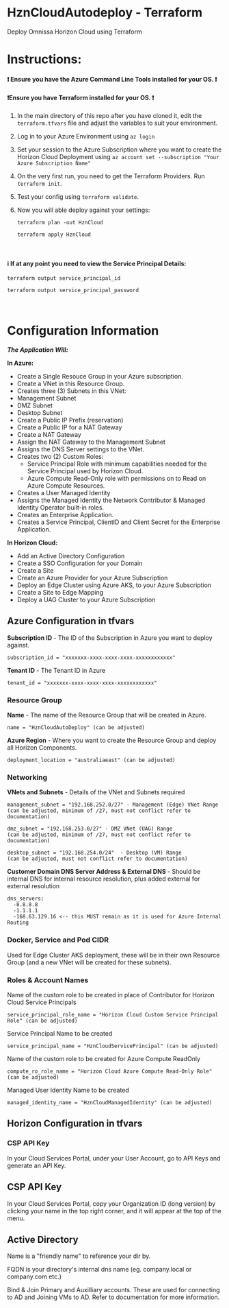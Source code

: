 # HznCloudAutodeploy - Terraform
Deploy Omnissa Horizon Cloud using Terraform

# Instructions:
    
#### ❗ Ensure you have the Azure Command Line Tools installed for your OS. ❗
    
#### ❗Ensure you have Terraform installed for your OS. ❗

1. In the main directory of this repo after you have cloned it, edit the `terraform.tfvars` file and adjust the variables to suit your environment.

2. Log in to your Azure Environment using `az login`

3. Set your session to the Azure Subscription where you want to create the Horizon Cloud Deployment using `az account set --subscription "Your Azure Subscription Name"`

4. On the very first run, you need to get the Terraform Providers. Run `terraform init`.

5. Test your config using `terraform validate`.

6. Now you will able deploy against your settings:

    `terraform plan -out HznCloud`

    `terraform apply HznCloud`
<br>

#### ℹ️ If at any point you need to view the Service Principal Details:

`terraform output service_principal_id`

`terraform output service_principal_password`

<br>

# Configuration Information

**_The Application Will:_**

**In Azure:**

- Create a Single Resouce Group in your Azure subscription.
- Create a VNet in this Resource Group.
- Creates three (3) Subnets in this VNet:
- Management Subnet
- DMZ Subnet
- Desktop Subnet
- Create a Public IP Prefix (reservation)
- Create a Public IP for a NAT Gateway
- Create a NAT Gateway
- Assign the NAT Gateway to the Management Subnet
- Assigns the DNS Server settings to the VNet.
- Creates two (2) Custom Roles:
  - Service Principal Role with minimum capabilities needed for the Service Principal used by Horizon Cloud.
  - Azure Compute Read-Only role with permissions on to Read on Azure Compute Resources.
- Creates a User Managed Identity
- Assigns the Managed Identity the Network Contributor & Managed Identity Operator built-in roles.
- Creates an Enterprise Application.
- Creates a Service Principal, ClientID and Client Secret for the Enterprise Application.

**In Horizon Cloud:**

- Add an Active Directory Configuration
- Create a SSO Configuration for your Domain
- Create a Site
- Create an Azure Provider for your Azure Subscription
- Deploy an Edge Cluster using Azure AKS, to your Azure Subscription
- Create a Site to Edge Mapping
- Deploy a UAG Cluster to your Azure Subscription


## Azure Configuration in tfvars

**Subscription ID** - The ID of the Subscription in Azure you want to deploy against.
```
subscription_id = "xxxxxxx-xxxx-xxxx-xxxx-xxxxxxxxxxxx"
```
**Tenant ID** - The Tenant ID in Azure
```
tenant_id = "xxxxxxx-xxxx-xxxx-xxxx-xxxxxxxxxxxx"
```

### Resource Group

**Name** - The name of the Resource Group that will be created in Azure.
```
name = "HznCloudAutoDeploy" (can be adjusted)
```

**Azure Region** - Where you want to create the Resource Group and deploy all Horizon Components.
```
deployment_location = "australiaeast" (can be adjusted)
```

### Networking

**VNets and Subnets** - Details of the VNet and Subnets required
```
management_subnet = "192.168.252.0/27" - Management (Edge) VNet Range
(can be adjusted, minimum of /27, must not conflict refer to documentation)
```
```
dmz_subnet = "192.168.253.0/27" - DMZ VNet (UAG) Range
(can be adjusted, minimum of /27, must not conflict refer to documentation)
```
```
desktop_subnet = "192.168.254.0/24"  - Desktop (VM) Range
(can be adjusted, must not conflict refer to documentation)
```
**Customer Domain DNS Server Address & External DNS** - Should be internal DNS for internal resource resolution, plus added external for external resolution
```
dns_servers:
  -8.8.8.8
  -1.1.1.1
  -168.63.129.16 <-- this MUST remain as it is used for Azure Internal Routing
```

### Docker, Service and Pod CIDR
Used for Edge Cluster AKS deployment, these will be in their own Resource Group (and a new VNet will be created for these subnets).

### Roles & Account Names

Name of the custom role to be created in place of Contributor for Horizon Cloud Service Principals
```
service_principal_role_name = "Horizon Cloud Custom Service Principal Role" (can be adjusted)
```
Service Principal Name to be created
```
service_principal_name = "HznCloudServicePrincipal" (can be adjusted)
```
Name of the custom role to be created for Azure Compute ReadOnly
```
compute_ro_role_name = "Horizon Cloud Azure Compute Read-Only Role" (can be adjusted)
```
Managed User Identity Name to be created
```
managed_identity_name = "HznCloudManagedIdentity" (can be adjusted)
```


## Horizon Configuration in tfvars

### CSP API Key

In your Cloud Services Portal, under your User Account, go to API Keys and generate an API Key.

## CSP API Key 

In your Cloud Services Portal, copy your Organization ID (long version) by clicking your name in the top right corner, and it will appear at the top of the menu.

## Active Directory

Name is a "friendly name" to reference your dir by.

FQDN is your directory's internal dns name (eg. company.local or company.com etc.)

Bind & Join Primary and Auxilliary accounts. These are used for connecting to AD and Joining VMs to AD. Refer to documentation for more information.